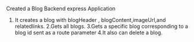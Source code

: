 Created a Blog Backend express Application 
1. It creates a blog with blogHeader , blogContent,imageUrl,and relatedlinks.
2.Gets all blogs.
3.Gets a specific blog corresponding to a blog id sent as a route parameter
4.It also can delete a blog.
